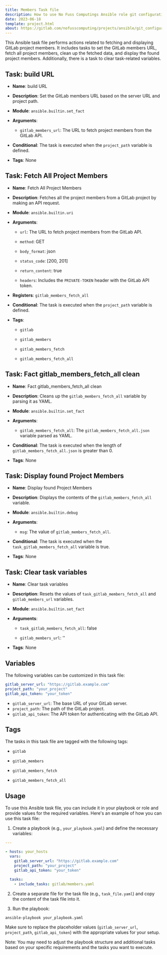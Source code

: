 ```yaml
---
title: Members Task file
description: How to use No Fuss Computings Ansible role git configuration; task file members for gitlab projects.
date: 2023-06-18
template: project.html
about: https://gitlab.com/nofusscomputing/projects/ansible/git_configuration
---
```


This Ansible task file performs actions related to fetching and displaying GitLab project members. It includes tasks to set the GitLab members URL, fetch all project members, clean up the fetched data, and display the found project members. Additionally, there is a task to clear task-related variables.


## Task: build URL

- **Name**: build URL

- **Description**: Set the GitLab members URL based on the server URL and project path.

- **Module**: `ansible.builtin.set_fact`

- **Arguments**:

  - `gitlab_members_url`: The URL to fetch project members from the GitLab API.

- **Conditional**: The task is executed when the `project_path` variable is defined.

- **Tags**: None


## Task: Fetch All Project Members

- **Name**: Fetch All Project Members

- **Description**: Fetches all the project members from a GitLab project by making an API request.

- **Module**: `ansible.builtin.uri`

- **Arguments**:

  - `url`: The URL to fetch project members from the GitLab API.

  - `method`: GET

  - `body_format`: json

  - `status_code`: [200, 201]

  - `return_content`: true

  - `headers`: Includes the `PRIVATE-TOKEN` header with the GitLab API token.

- **Registers**: `gitlab_members_fetch_all`

- **Conditional**: The task is executed when the `project_path` variable is defined.

- **Tags**: 

  - `gitlab`

  - `gitlab_members`

  - `gitlab_members_fetch`

  - `gitlab_members_fetch_all`


## Task: Fact gitlab_members_fetch_all clean

- **Name**: Fact gitlab_members_fetch_all clean

- **Description**: Cleans up the `gitlab_members_fetch_all` variable by parsing it as YAML.

- **Module**: `ansible.builtin.set_fact`

- **Arguments**:

  - `gitlab_members_fetch_all`: The `gitlab_members_fetch_all.json` variable parsed as YAML.

- **Conditional**: The task is executed when the length of `gitlab_members_fetch_all.json` is greater than 0.

- **Tags**: None


## Task: Display found Project Members

- **Name**: Display found Project Members

- **Description**: Displays the contents of the `gitlab_members_fetch_all` variable.

- **Module**: `ansible.builtin.debug`

- **Arguments**:

  - `msg`: The value of `gitlab_members_fetch_all`.

- **Conditional**: The task is executed when the `task_gitlab_members_fetch_all` variable is true.

- **Tags**: None


## Task: Clear task variables

- **Name**: Clear task variables

- **Description**: Resets the values of `task_gitlab_members_fetch_all` and `gitlab_members_url` variables.

- **Module**: `ansible.builtin.set_fact`

- **Arguments**:

  - `task_gitlab_members_fetch_all`: false

  - `gitlab_members_url`: ''

- **Tags**: None


## Variables

The following variables can be customized in this task file:

```yaml
gitlab_server_url: "https://gitlab.example.com"
project_path: "your_project"
gitlab_api_token: "your_token"
```

- `gitlab_server_url`: The base URL of your GitLab server.
- `project_path`: The path of the GitLab project.
- `gitlab_api_token`: The API token for authenticating with the GitLab API.


## Tags

The tasks in this task file are tagged with the following tags:

- `gitlab`

- `gitlab_members`

- `gitlab_members_fetch`

- `gitlab_members_fetch_all`


## Usage

To use this Ansible task file, you can include it in your playbook or role and provide values for the required variables. Here's an example of how you can use this task file:

1. Create a playbook (e.g., `your_playbook.yaml`) and define the necessary variables:

```yaml
---

- hosts: your_hosts
  vars:
    gitlab_server_url: "https://gitlab.example.com"
    project_path: "your_project"
    gitlab_api_token: "your_token"
  
  tasks:
    - include_tasks: gitlab/members.yaml
```

2. Create a separate file for the task file (e.g., `task_file.yaml`) and copy the content of the task file into it.

3. Run the playbook:

```shell
ansible-playbook your_playbook.yaml
```

Make sure to replace the placeholder values (`gitlab_server_url`, `project_path`, `gitlab_api_token`) with the appropriate values for your setup.

Note: You may need to adjust the playbook structure and additional tasks based on your specific requirements and the tasks you want to execute.